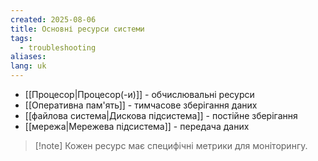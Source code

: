 ```yaml
---
created: 2025-08-06
title: Основні ресурси системи
tags:
  - troubleshooting
aliases: 
lang: uk
---
```

- [[Процесор|Процесор(-и)]] - обчислювальні ресурси
- [[Оперативна пам'ять]] - тимчасове зберігання даних
- [[файлова система|Дискова підсистема]] - постійне зберігання
- [[мережа|Мережева підсистема]] - передача даних


> [!note] Кожен ресурс має специфічні метрики для моніторингу.
